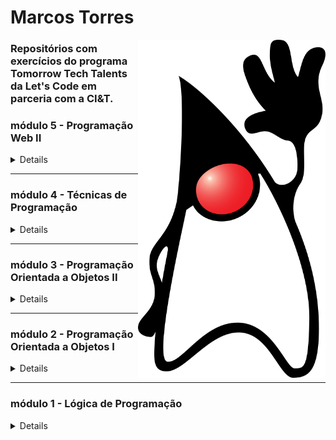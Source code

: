 # Marcos Torres

<img width="300px" align="right" src="https://raw.githubusercontent.com/TomorrowTechTalents/.github/development/Duke_(Java_mascot)_waving.svg"/>

### Repositórios com exercícios do programa Tomorrow Tech Talents da Let's Code em parceria com a CI&T.

###  módulo 5 - Programação Web II
<details>

#### professores Hugo Brendow, Rafael Rocha, Jackson Braga

</details>

---

### módulo 4 - Técnicas de Programação
<details>

#### professores Jorge dos Santos, Jonathan Jorge, Rafael Rocha

- [exercício inicial sobre streams](https://github.com/TomorrowTechTalents/module4/tree/development/src/streams) - estudantes e notas
- [exercício sobre operações terminais de streams](https://github.com/TomorrowTechTalents/module4/tree/development/src/cryptosimulator) - criptomoedas
- [exercício sobre o método Streams#collect](https://github.com/TomorrowTechTalents/module4/tree/development/src/collector) - estudantes pelo comprimento do nome
- [exercício sobre expressões regulares](https://github.com/TomorrowTechTalents/module4/tree/development/src/regularexpressions)

</details>

---

### módulo 3 - Programação Orientada a Objetos II
<details>

#### professores João Nunes,  Rodolfo Lima, Paulo Stradioti

[exercício 1](https://github.com/TomorrowTechTalents/module3/tree/development/src/exercise01) - calculadora

</details>

---

### módulo 2 - Programação Orientada a Objetos I

<details>

#### professores Rodolfo Lima e João Nunes

> **Note**
> 
> Você também pode executar todos os códigos diretamente no seu navegador, sem instalar nada! Basta [clicar aqui](https://replit.com/@MarcosTorres7/module2). Se encontrar algum problema, por favor entre em contato pelo meio que preferir.

- [exercício 0](https://github.com/TomorrowTechTalents/modulo2/tree/development/src/Exercise00) - funcionário
- [exercício 1](https://github.com/TomorrowTechTalents/modulo2/tree/development/src/Exercise01) - jogador
- [exercício 2 usando List\<E\>](https://github.com/TomorrowTechTalents/modulo2/blob/development/src/Exercise02/Exercise02List.java) - estoque
- [exercício 2 usando Set\<E\>](https://github.com/TomorrowTechTalents/modulo2/blob/development/src/Exercise02/Exercise02Set.java) - estoque
- [exercício 3](https://github.com/TomorrowTechTalents/modulo2/tree/development/src/exercise03) - escola
- [exercício 4](https://github.com/TomorrowTechTalents/modulo2/tree/development/src/exercise04) - inimigos

</details>

---

### módulo 1 - Lógica de Programação
<details>

#### professores Hugo Brendow e Rodolfo Lima

> **Note**
> 
> Você também pode executar todos os códigos diretamente no seu navegador, sem instalar nada! Basta [clicar aqui](https://replit.com/@MarcosTorres7/module1). Se encontrar algum problema, por favor entre em contato pelo meio que preferir.

- [1ª lista de exercícios](https://github.com/TomorrowTechTalents/listas_de_exercicios/tree/development/src/lista_de_exercícios01)

- [2ª lista de exercícios](https://github.com/TomorrowTechTalents/listas_de_exercicios/tree/development/src/lista_de_exercícios02)

- [3ª lista de exercícios](https://github.com/TomorrowTechTalents/listas_de_exercicios/tree/development/src/lista_de_exercícios03)

- [4ª lista de exercícios](https://github.com/TomorrowTechTalents/listas_de_exercicios/tree/development/src/lista_de_exercícios04)

- [5ª lista de exercícios](https://github.com/TomorrowTechTalents/listas_de_exercicios/tree/development/src/lista_de_exercícios05)

- [6ª lista de exercícios](https://github.com/TomorrowTechTalents/listas_de_exercicios/tree/development/src/lista_de_exercícios06)

</details>

<!--

**Here are some ideas to get you started:**

🙋‍♀️ A short introduction - what is your organization all about?
🌈 Contribution guidelines - how can the community get involved?
👩‍💻 Useful resources - where can the community find your docs? Is there anything else the community should know?
🍿 Fun facts - what does your team eat for breakfast?
🧙 Remember, you can do mighty things with the power of [Markdown](https://docs.github.com/github/writing-on-github/getting-started-with-writing-and-formatting-on-github/basic-writing-and-formatting-syntax)
-->
